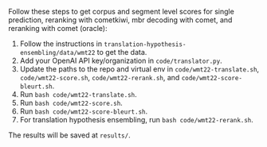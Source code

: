 Follow these steps to get corpus and segment level scores for single prediction, reranking with cometkiwi, mbr decoding with comet, and reranking with comet (oracle):

1. Follow the instructions in `translation-hypothesis-ensembling/data/wmt22` to get the data.
2. Add your OpenAI API key/organization in `code/translator.py`.
3. Update the paths to the repo and virtual env in `code/wmt22-translate.sh`, `code/wmt22-score.sh`, `code/wmt22-rerank.sh`, and `code/wmt22-score-bleurt.sh`.
4. Run `bash code/wmt22-translate.sh`. 
5. Run `bash code/wmt22-score.sh`.
6. Run `bash code/wmt22-score-bleurt.sh`.
7. For translation hypothesis ensembling, run `bash code/wmt22-rerank.sh`.

The results will be saved at `results/`.